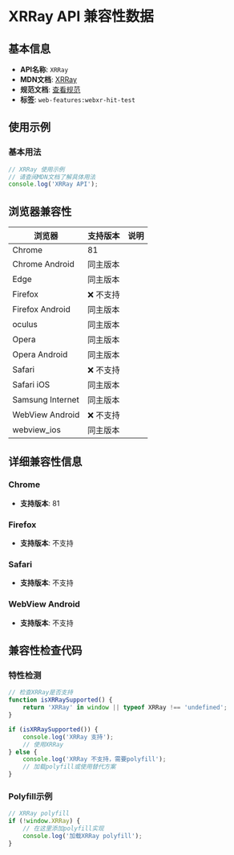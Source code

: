 # XRRay API 兼容性数据

## 基本信息

- **API名称**: `XRRay`
- **MDN文档**: [XRRay](https://developer.mozilla.org/docs/Web/API/XRRay)
- **规范文档**: [查看规范](https://immersive-web.github.io/hit-test/#xrray-interface)
- **标签**: `web-features:webxr-hit-test`

## 使用示例

### 基本用法

```javascript
// XRRay 使用示例
// 请查阅MDN文档了解具体用法
console.log('XRRay API');
```

## 浏览器兼容性

| 浏览器 | 支持版本 | 说明 |
|--------|----------|------|
| Chrome | 81 |  |
| Chrome Android | 同主版本 |  |
| Edge | 同主版本 |  |
| Firefox | ❌ 不支持 |  |
| Firefox Android | 同主版本 |  |
| oculus | 同主版本 |  |
| Opera | 同主版本 |  |
| Opera Android | 同主版本 |  |
| Safari | ❌ 不支持 |  |
| Safari iOS | 同主版本 |  |
| Samsung Internet | 同主版本 |  |
| WebView Android | ❌ 不支持 |  |
| webview_ios | 同主版本 |  |

## 详细兼容性信息

### Chrome

- **支持版本**: 81

### Firefox

- **支持版本**: 不支持

### Safari

- **支持版本**: 不支持

### WebView Android

- **支持版本**: 不支持

## 兼容性检查代码

### 特性检测

```javascript
// 检查XRRay是否支持
function isXRRaySupported() {
    return 'XRRay' in window || typeof XRRay !== 'undefined';
}

if (isXRRaySupported()) {
    console.log('XRRay 支持');
    // 使用XRRay
} else {
    console.log('XRRay 不支持，需要polyfill');
    // 加载polyfill或使用替代方案
}
```

### Polyfill示例

```javascript
// XRRay polyfill
if (!window.XRRay) {
    // 在这里添加polyfill实现
    console.log('加载XRRay polyfill');
}
```

